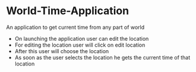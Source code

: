 # World-Time-Application
An application to get current time from any part of world

* On launching the application user can edit the location 
* For editing the location user will click on edit location
* After this user will choose the location 
* As soon as the user selects the location he gets the current time of that location 
